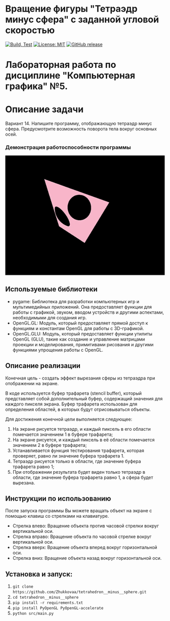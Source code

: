 # Вращение фигуры "Тетраэдр минус сфера" с заданной угловой скоростью
[![Build, Test](https://github.com/Zhukkovaa/tetrahedron__minus__sphere/actions/workflows/python-app.yml/badge.svg)](https://github.com/Zhukkovaa/tetrahedron__minus__sphere/actions/workflows/python-app.yml)
[![License: MIT ](https://img.shields.io/badge/License-MIT-coral.svg)](https://opensource.org/licenses/MIT)
[![GitHub release](https://img.shields.io/github/release/Zhukkovaa/tetrahedron__minus__sphere.svg?color=pink)](https://github.com/Zhukkovaa/tetrahedron__minus__sphere/releases)
# Лабораторная работа по дисциплине "Компьютерная графика" №5. 
# Описание задачи
Вариант 14. Напишите программу, отображающую тетраэдр минус сфера. Предусмотрите возможность поворота тела вокруг основных осей.
### Демонстрация работоспособности программы
![Анимация](https://github.com/Zhukkovaa/tetrahedron__minus__sphere/blob/main/data/giffochka.gif)

## Используемые библиотеки
* pygame: Библиотека для разработки компьютерных игр и мультимедийных приложений. 
  Она предоставляет функции для работы с графикой, звуком, вводом устройств и другими аспектами, необходимыми для создания игр.
* OpenGL.GL: Модуль, который предоставляет прямой доступ к функциям и константам OpenGL для работы с 3D-графикой.
* OpenGL.GLU: Модуль, который предоставляет функции утилиты OpenGL (GLU), такие как создание и управление матрицами проекции 
  и моделирования, примитивами рисования и другими функциями упрощения работы с OpenGL.


## Описание реализации
Конечная цель - создать эффект вырезания сферы из тетраэдра при отображении на экране.

В коде используется буфер трафарета (stencil buffer), который представляет собой дополнительный буфер, содержащий значения 
для каждого пикселя экрана. Буфер трафарета использован для определения областей, в которых будут отрисовываться объекты.

Для достижения конечной цели выполняется следующее:
1. На экране рисуется тетраэдр, и каждый пиксель в его области помечается значением 1 в буфере трафарета;
2. На экране рисуется, и каждый пиксель в её области помечается значением 2 в буфере трафарета; 
3. Устанавливается функция тестирования трафарета, которая проверяет, равно ли значение буфера трафарета 1.
4. Тетраэдр рисуется только в области, где значение буфера трафарета равно 1; 
5. При отображении результата будет виден только тетраэдр в области, где значение буфера трафарета равно 1, а сфера будет вырезана.

## Инструкции по использованию
После запуска программы Вы можете вращать объект на экране с помощью клавиш со стрелками на клавиатуре. 
* Стрелка влево: Вращение объекта против часовой стрелки вокруг вертикальной оси.
* Стрелка вправо: Вращение объекта по часовой стрелке вокруг вертикальной оси.
* Стрелка вверх: Вращение объекта вперед вокруг горизонтальной оси.
* Стрелка вниз: Вращение объекта назад вокруг горизонтальной оси.

## Установка и запуск:
1. ```git clone https://github.com/Zhukkovaa/tetrahedron__minus__sphere.git```
2. ```cd tetrahedron__minus__sphere```
3. ```pip install -r requirements.txt```
4. ```pip install PyOpenGL PyOpenGL-accelerate```
5. ```python src/main.py```

